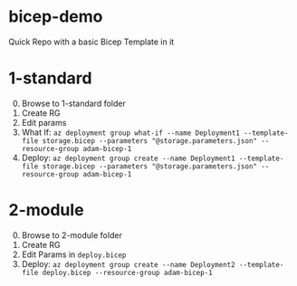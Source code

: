 # bicep-demo
Quick Repo with a basic Bicep Template in it


# 1-standard
0. Browse to 1-standard folder
1. Create RG
2. Edit params
3. What If: `az deployment group what-if --name Deployment1 --template-file storage.bicep --parameters "@storage.parameters.json" --resource-group adam-bicep-1`
4. Deploy: `az deployment group create --name Deployment1 --template-file storage.bicep --parameters "@storage.parameters.json" --resource-group adam-bicep-1`

# 2-module
0. Browse to 2-module folder
1. Create RG
2. Edit Params in `deploy.bicep`
4. Deploy: `az deployment group create --name Deployment2 --template-file deploy.bicep --resource-group adam-bicep-1`
